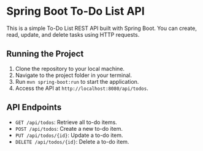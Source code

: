 # Spring Boot To-Do List API

This is a simple To-Do List REST API built with Spring Boot. You can create, read, update, and delete tasks using HTTP requests.

## Running the Project

1. Clone the repository to your local machine.
2. Navigate to the project folder in your terminal.
3. Run `mvn spring-boot:run` to start the application.
4. Access the API at `http://localhost:8080/api/todos`.

## API Endpoints

- `GET /api/todos`: Retrieve all to-do items.
- `POST /api/todos`: Create a new to-do item.
- `PUT /api/todos/{id}`: Update a to-do item.
- `DELETE /api/todos/{id}`: Delete a to-do item.

